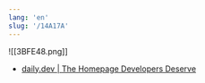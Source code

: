 ```yaml
---
lang: 'en'
slug: '/14A17A'
---
```


![[3BFE48.png]]

- [daily.dev | The Homepage Developers Deserve](https://app.daily.dev/)
